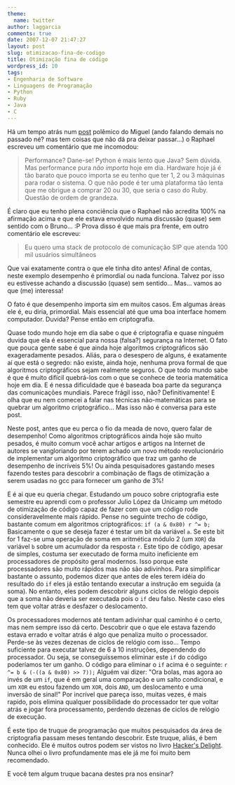 ```yaml
---
theme:
  name: twitter
author: laggarcia
comments: true
date: 2007-12-07 21:47:27
layout: post
slug: otimizacao-fina-de-codigo
title: Otimização fina de código
wordpress_id: 10
tags:
- Engenharia de Software
- Linguagens de Programação
- Python
- Ruby
- Java
- C
---
```


Há um tempo atrás num [post](http://log4dev.com/2007/09/27/viva-a-diversidade/) polêmico do Miguel (ando falando demais no passado né? mas tem coisas que não dá pra deixar passar...) o Raphael escreveu um comentário que me incomodou:


> Performance? Dane-se! Python é mais lento que Java? Sem dúvida. Mas performance pura _não importa_ hoje em dia. Hardware hoje já é tão barato que pouco importa se eu tenho que ter 1, 2 ou 3 máquinas para rodar o sistema. O que não pode é ter uma plataforma tão lenta que me obrigue a comprar 20 ou 30, que seria o caso do Ruby. Questão de ordem de grandeza.


É claro que eu tenho plena conciência que o Raphael não acredita 100% na afirmação acima e que ele estava envolvido numa discussão (quase) sem sentido com o Bruno... :P Prova disso é que mais pra frente, em outro comentário ele escreveu:


> Eu quero uma stack de protocolo de comunicação SIP que atenda 100 mil usuários simultâneos


Que vai exatamente contra o que ele tinha dito antes! Afinal de contas, neste exemplo desempenho é primordial ou nada funciona. Talvez por isso eu estivesse achando a discussão (quase) sem sentido... Mas... vamos ao que (me) interessa!

O fato é que  desempenho importa sim em muitos casos. Em algumas áreas ele é, eu diria, primordial. Mais essencial até que uma boa interface homem computador. Duvida? Pense então em criptografia.

Quase todo mundo hoje em dia sabe o que é criptografia e quase ninguém duvida que ela é essencial para nossa (falsa?) segurança na Internet. O fato que pouca gente sabe é que ainda hoje algoritmos criptográficos são exageradamente pesados. Aliás, para o desespero de alguns, é exatamente aí que está o segredo: não existe, ainda hoje, nenhuma prova formal de que algoritmos criptográficos sejam realmente seguros. O que todo mundo sabe é que é muito difícil quebrá-los com o que se conhece de teoria matemática hoje em dia. E é nessa dificuldade que é baseada boa parte da segurança das comunicações mundiais. Parece frágil isso, não? Definitivamente! E olha que eu nem comecei a falar nas técnicas não-matemáticas para se quebrar um algoritmo criptográfico... Mas isso não é conversa para este post.

Neste post, antes que eu perca o fio da meada de novo, quero falar de desempenho! Como algoritmos criptográficos ainda hoje são muito pesados, é muito comum você achar artigos e artigos na Internet de autores se vangloriando por terem achado um novo método revolucionário de implementar um algoritmo criptográfico que traz um ganho de desempenho de incríveis 5%! Ou ainda pesquisadores gastando meses fazendo testes para descobrir a combinação de flags de otimização a serem usadas no gcc para fornecer um ganho de 3%!

E é ai que eu queria chegar. Estudando um pouco sobre criptografia este semestre eu aprendi com o professor Julio López da Unicamp um método de otimização de código capaz  de fazer com que um código rode consideravelmente mais rápido. Pense no seguinte trecho de código, bastante comum em algoritmos criptográficos:
`
if (a & 0x80)
r ^= b;
`
Basicamente o que se deseja fazer é testar um bit da variável `a`. Se este bit for 1 faz-se uma operação de soma em aritmética módulo 2 (um `XOR`) da variável `b` sobre um acumulador da resposta `r`. Este tipo de código, apesar de simples, costuma ser executado de forma muito ineficiente em processadores de propósito geral modernos. Isso porque este processadores são muito rápidos mas não são adivinhos. Para simplificar bastante o assunto, podemos dizer que antes de eles terem idéia do resultado do `if` eles já estão tentando executar a instrução em seguida (a soma). No entanto, eles podem descobrir alguns ciclos de relógio depois que a soma não deveria ser executada pois o `if` deu falso. Neste caso eles tem que voltar atrás e desfazer o deslocamento.

Os processadores modernos até tentam adivinhar qual caminho é o certo, mas nem sempre isso dá certo. Descobrir que o que ele estava fazendo estava errado e voltar atrás é algo que penaliza muito o processador. Perde-se às vezes dezenas de ciclos de relógio com isso... Tempo suficiente para executar talvez de 6 a 10 instruções, dependendo do processador. Ou seja, se conseguíssemos eliminar este `if` do código poderíamos ter um ganho. O código para eliminar o `if` acima é o seguinte:
`
r ^= b & (-((a & 0x80) >> 7));
`
Alguém vai dizer: "Ora bolas, mas agora ao invés de um `if`, que é em geral uma comparação e um salto condicional, e um `XOR` eu estou fazendo um `XOR`, dois `AND`, um deslocamento e uma inversão de sinal!" Por incrível que pareça isso, muitas vezes, é mais rapido, pois elimina qualquer possibilidade do processador ter que voltar atrás e jogar fora processamento, perdendo dezenas de ciclos de relógio de execução.

É este tipo de truque de programação que muitos pesquisados da área de criptografia passam meses tentando descobrir. Este truque, aliás, é bem conhecido. Ele é muitos outros podem ser vistos no livro [Hacker's Delight](http://www.amazon.com/Hackers-Delight-Henry-Warren-Jr/dp/0201914654). Nunca olhei o livro profundamente mas ele já me foi muito bem recomendado.

E você tem algum truque bacana destes pra nos ensinar?
